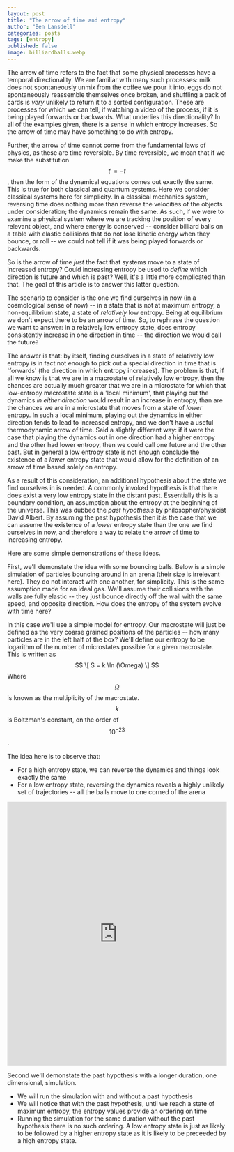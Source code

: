 ```yaml
---
layout: post
title: "The arrow of time and entropy"
author: "Ben Lansdell"
categories: posts
tags: [entropy]
published: false
image: billiardballs.webp
---
```


The arrow of time refers to the fact that some physical processes have a temporal directionality. We are familiar with many such processes: milk does not spontaneously unmix from the coffee we pour it into, eggs do not spontaneously reassemble themselves once broken, and shuffling a pack of cards is _very_ unlikely to return it to a sorted configuration. These are processes for which we can tell, if watching a video of the process, if it is being played forwards or backwards. What underlies this directionality? In all of the examples given, there is a sense in which entropy increases. So the arrow of time may have something to do with entropy. 

Further, the arrow of time cannot come from the fundamental laws of physics, as these are time reversible. By time reversible, we mean that if we make the substitution $$t' = -t$$, then the form of the dynamical equations comes out exactly the same. This is true for both classical and quantum systems. Here we consider classical systems here for simplicity. In a classical mechanics system, reversing time does nothing more than reverse the velocities of the objects under consideration; the dynamics remain the same. As such, if we were to examine a physical system where we are tracking the position of every relevant object, and where energy is conserved -- consider billiard balls on a table with elastic collisions that do not lose kinetic energy when they bounce, or roll -- we could not tell if it was being played forwards or backwards. 

So is the arrow of time _just_ the fact that systems move to a state of increased entropy? Could increasing entropy be used to _define_ which direction is future and which is past? Well, it's a little more complicated than that. The goal of this article is to answer this latter question. 

The scenario to consider is the one we find ourselves in now (in a cosmological sense of now) -- in a state that is not at maximum entropy, a non-equilibrium state, a state of _relatively_ low entropy. Being at equilibrium we don't expect there to be an arrow of time. So, to rephrase the question we want to answer: in a relatively low entropy state, does entropy consistently increase in one direction in time -- the direction we would call the future? 

The answer is that: by itself, finding ourselves in a state of relatively low entropy is in fact not enough to pick out a special direction in time that is 'forwards' (the direction in which entropy increases). The problem is that, if all we know is that we are in a macrostate of relatively low entropy, then the chances are actually much greater that we are in a microstate for which that low-entropy macrostate state is a 'local minimum', that playing out the dynamics _in either direction_ would result in an increase in entropy, than are the chances we are in a microstate that moves from a state of _lower_ entropy. In such a local minimum, playing out the dynamics in either direction tends to lead to increased entropy, and we don't have a useful thermodynamic arrow of time. Said a slightly different way: if it were the case that playing the dynamics out in one direction had a higher entropy and the other had lower entropy, then we could call one future and the other past. But in general a low entropy state is not enough conclude the existence of a _lower_ entropy state that would allow for the definition of an arrow of time based solely on entropy. 

As a result of this consideration, an additional hypothesis about the state we find ourselves in is needed. A commonly invoked hypothesis is that there does exist a very low entropy state in the distant past. Essentially this is a boundary condition, an assumption about the entropy at the beginning of the universe. This was dubbed the _past hypothesis_ by philosopher/physicist David Albert. By assuming the past hypothesis then it _is_ the case that we can assume the existence of a _lower_ entropy state than the one we find ourselves in now, and therefore a way to relate the arrow of time to increasing entropy. 

Here are some simple demonstrations of these ideas.

First, we'll demonstate the idea with some bouncing balls. Below is a simple simulation of particles bouncing around in an arena (their size is irrelevant here). They do not interact with one another, for simplicity. This is the same assumption made for an ideal gas. We'll assume their collisions with the walls are fully elastic -- they just bounce directly off the wall with the same speed, and opposite direction. How does the entropy of the system evolve with time here? 

In this case we'll use a simple model for entropy. Our macrostate will just be defined as the very coarse grained positions of the particles -- how many particles are in the left half of the box? We'll define our entropy to be logarithm of the number of microstates possible for a given macrostate. This is written as
$$
\[
S = k \ln (\Omega)
\]
$$
Where $$\Omega$$ is known as the multiplicity of the macrostate. $$k$$ is Boltzman's constant, on the order of $$10^{-23}$$. 


The idea here is to observe that:
* For a high entropy state, we can reverse the dynamics and things look exactly the same
* For a low entropy state, reversing the dynamics reveals a highly unlikely set of trajectories -- all the balls move to one corned of the arena

<iframe width="100%" height="605" frameborder="0"
  src="https://observablehq.com/embed/@benlansdell/entropy-and-the-arrow-of-time?cells=eh%2Ccanvas%2Cviewof+reset_widget_local"></iframe>

Second we'll demonstate the past hypothesis with a longer duration, one dimensional, simulation. 
* We will run the simulation with and without a past hypothesis
* We will notice that with the past hypothesis, until we reach a state of maximum entropy, the entropy values provide an ordering on time
* Running the simulation for the same duration without the past hypothesis there is no such ordering. A low entropy state is just as likely to be followed by a higher entropy state as it is likely to be preceeded by a high entropy state. 
